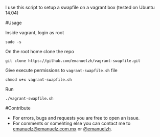 I use this script to setup a swapfile on a vagrant box (tested on Ubuntu 14.04)

#Usage

Inside vagrant, login as root

```
sudo -s
```

On the root home clone the repo

```
git clone https://github.com/emanuelzh/vagrant-swapfile.git
```

Give execute permissions to ```vagrant-swapfile.sh``` file

```
chmod u+x vagrant-swapfile.sh
```

Run

```
./vagrant-swapfile.sh
```

#Contribute

- For errors, bugs and requests you are free to open an issue.
- For comments or somehting else you can contact me to [emanuelz@emanuelz.com.mx](mailto:emanuelz@emanuelz.com.mx) or [@emanuelzh](http://twitter.com/emanuelzh).

